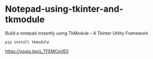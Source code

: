 # Notepad-using-tkinter-and-tkmodule
Build a notepad instantly using TkModule - A Tkinter Utility Framework

<html>
<pre><code>pip install tkmodule</code></pre>

https://youtu.be/s_TFEMCpVE0
